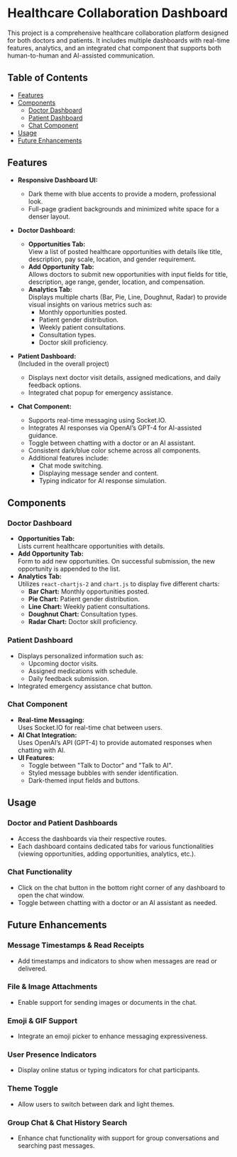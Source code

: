 # Healthcare Collaboration Dashboard

This project is a comprehensive healthcare collaboration platform designed for both doctors and patients. It includes multiple dashboards with real-time features, analytics, and an integrated chat component that supports both human-to-human and AI-assisted communication.

## Table of Contents
- [Features](#features)
- [Components](#components)
  - [Doctor Dashboard](#doctor-dashboard)
  - [Patient Dashboard](#patient-dashboard)
  - [Chat Component](#chat-component)
- [Usage](#usage)
- [Future Enhancements](#future-enhancements)

## Features

- **Responsive Dashboard UI:**  
  - Dark theme with blue accents to provide a modern, professional look.
  - Full-page gradient backgrounds and minimized white space for a denser layout.
  
- **Doctor Dashboard:**
  - **Opportunities Tab:**  
    View a list of posted healthcare opportunities with details like title, description, pay scale, location, and gender requirement.
  - **Add Opportunity Tab:**  
    Allows doctors to submit new opportunities with input fields for title, description, age range, gender, location, and compensation.
  - **Analytics Tab:**  
    Displays multiple charts (Bar, Pie, Line, Doughnut, Radar) to provide visual insights on various metrics such as:
    - Monthly opportunities posted.
    - Patient gender distribution.
    - Weekly patient consultations.
    - Consultation types.
    - Doctor skill proficiency.
  
- **Patient Dashboard:**  
  (Included in the overall project)  
  - Displays next doctor visit details, assigned medications, and daily feedback options.
  - Integrated chat popup for emergency assistance.

- **Chat Component:**
  - Supports real-time messaging using Socket.IO.
  - Integrates AI responses via OpenAI’s GPT-4 for AI-assisted guidance.
  - Toggle between chatting with a doctor or an AI assistant.
  - Consistent dark/blue color scheme across all components.
  - Additional features include:
    - Chat mode switching.
    - Displaying message sender and content.
    - Typing indicator for AI response simulation.

## Components

### Doctor Dashboard
- **Opportunities Tab:**  
  Lists current healthcare opportunities with details.
- **Add Opportunity Tab:**  
  Form to add new opportunities. On successful submission, the new opportunity is appended to the list.
- **Analytics Tab:**  
  Utilizes `react-chartjs-2` and `chart.js` to display five different charts:
  - **Bar Chart:** Monthly opportunities posted.
  - **Pie Chart:** Patient gender distribution.
  - **Line Chart:** Weekly patient consultations.
  - **Doughnut Chart:** Consultation types.
  - **Radar Chart:** Doctor skill proficiency.

### Patient Dashboard
- Displays personalized information such as:
  - Upcoming doctor visits.
  - Assigned medications with schedule.
  - Daily feedback submission.
- Integrated emergency assistance chat button.

### Chat Component
- **Real-time Messaging:**  
  Uses Socket.IO for real-time chat between users.
- **AI Chat Integration:**  
  Uses OpenAI’s API (GPT-4) to provide automated responses when chatting with AI.
- **UI Features:**  
  - Toggle between "Talk to Doctor" and "Talk to AI".
  - Styled message bubbles with sender identification.
  - Dark-themed input fields and buttons.

## Usage

### Doctor and Patient Dashboards
- Access the dashboards via their respective routes. 
- Each dashboard contains dedicated tabs for various functionalities (viewing opportunities, adding opportunities, analytics, etc.).

### Chat Functionality
- Click on the chat button in the bottom right corner of any dashboard to open the chat window.
- Toggle between chatting with a doctor or an AI assistant as needed.

## Future Enhancements

### Message Timestamps & Read Receipts
- Add timestamps and indicators to show when messages are read or delivered.

### File & Image Attachments
- Enable support for sending images or documents in the chat.

### Emoji & GIF Support
- Integrate an emoji picker to enhance messaging expressiveness.

### User Presence Indicators
- Display online status or typing indicators for chat participants.

### Theme Toggle
- Allow users to switch between dark and light themes.

### Group Chat & Chat History Search
- Enhance chat functionality with support for group conversations and searching past messages.
